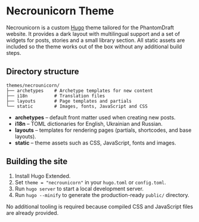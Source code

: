 # Necrounicorn Theme

Necrounicorn is a custom [Hugo](https://gohugo.io/) theme tailored for the PhantomDraft website. It provides a dark layout with multilingual support and a set of widgets for posts, stories and a small library section. All static assets are included so the theme works out of the box without any additional build steps.

## Directory structure

```
themes/necrounicorn/
├── archetypes    # Archetype templates for new content
├── i18n          # Translation files
├── layouts       # Page templates and partials
└── static        # Images, fonts, JavaScript and CSS
```

- **archetypes** – default front matter used when creating new posts.
- **i18n** – TOML dictionaries for English, Ukrainian and Russian.
- **layouts** – templates for rendering pages (partials, shortcodes, and base layouts).
- **static** – theme assets such as CSS, JavaScript, fonts and images.

## Building the site

1. Install Hugo Extended.
2. Set `theme = "necrounicorn"` in your `hugo.toml` or `config.toml`.
3. Run `hugo server` to start a local development server.
4. Run `hugo --minify` to generate the production-ready `public/` directory.

No additional tooling is required because compiled CSS and JavaScript files are already provided.
